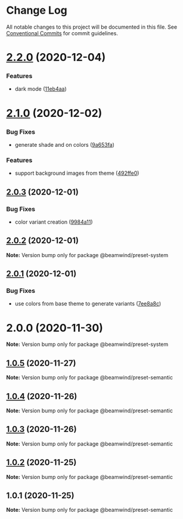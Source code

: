 # Change Log

All notable changes to this project will be documented in this file.
See [Conventional Commits](https://conventionalcommits.org) for commit guidelines.

# [2.2.0](https://github.com/kenoxa/beamwind/compare/@beamwind/preset-system@2.1.0...@beamwind/preset-system@2.2.0) (2020-12-04)

### Features

- dark mode ([11eb4aa](https://github.com/kenoxa/beamwind/commit/11eb4aafefb815d5afcd8238935bc48d4094df14))

# [2.1.0](https://github.com/kenoxa/beamwind/compare/@beamwind/preset-system@2.0.3...@beamwind/preset-system@2.1.0) (2020-12-02)

### Bug Fixes

- generate shade and on colors ([9a653fa](https://github.com/kenoxa/beamwind/commit/9a653fa41160b30a21a58d118902c6238272ec38))

### Features

- support background images from theme ([492ffe0](https://github.com/kenoxa/beamwind/commit/492ffe063197d4af1a6ea2daff89e8e43d0855ed))

## [2.0.3](https://github.com/kenoxa/beamwind/compare/@beamwind/preset-system@2.0.1...@beamwind/preset-system@2.0.3) (2020-12-01)

### Bug Fixes

- color variant creation ([9984a11](https://github.com/kenoxa/beamwind/commit/9984a110f825a1940e5ef2644697ea8ee8ec385a))

## [2.0.2](https://github.com/kenoxa/beamwind/compare/@beamwind/preset-system@2.0.1...@beamwind/preset-system@2.0.2) (2020-12-01)

**Note:** Version bump only for package @beamwind/preset-system

## [2.0.1](https://github.com/kenoxa/beamwind/compare/@beamwind/preset-system@2.0.0...@beamwind/preset-system@2.0.1) (2020-12-01)

### Bug Fixes

- use colors from base theme to generate variants ([7ee8a8c](https://github.com/kenoxa/beamwind/commit/7ee8a8c8e63936017e11ce22e830c312efe5ca42))

# 2.0.0 (2020-11-30)

**Note:** Version bump only for package @beamwind/preset-system

## [1.0.5](https://github.com/kenoxa/beamwind/compare/@beamwind/preset-semantic@1.0.4...@beamwind/preset-semantic@1.0.5) (2020-11-27)

**Note:** Version bump only for package @beamwind/preset-semantic

## [1.0.4](https://github.com/kenoxa/beamwind/compare/@beamwind/preset-semantic@1.0.3...@beamwind/preset-semantic@1.0.4) (2020-11-26)

**Note:** Version bump only for package @beamwind/preset-semantic

## [1.0.3](https://github.com/kenoxa/beamwind/compare/@beamwind/preset-semantic@1.0.2...@beamwind/preset-semantic@1.0.3) (2020-11-26)

**Note:** Version bump only for package @beamwind/preset-semantic

## [1.0.2](https://github.com/kenoxa/beamwind/compare/@beamwind/preset-semantic@1.0.1...@beamwind/preset-semantic@1.0.2) (2020-11-25)

**Note:** Version bump only for package @beamwind/preset-semantic

## 1.0.1 (2020-11-25)

**Note:** Version bump only for package @beamwind/preset-semantic
